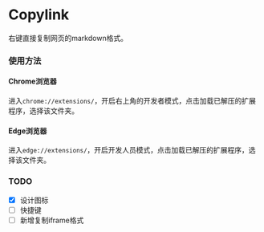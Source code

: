 # Copylink

右键直接复制网页的markdown格式。

### 使用方法

#### Chrome浏览器

进入`chrome://extensions/`，开启右上角的开发者模式，点击加载已解压的扩展程序，选择该文件夹。

#### Edge浏览器

进入`edge://extensions/`，开启开发人员模式，点击加载已解压的扩展程序，选择该文件夹。

### TODO

- [x] 设计图标
- [ ] 快捷键
- [ ] 新增复制iframe格式